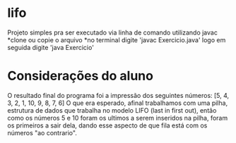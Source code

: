 # lifo
Projeto simples pra ser executado via linha de comando utilizando javac
*clone ou copie o arquivo 
*no terminal digite 'javac Exercicio.java' logo em seguida digite 'java Exercicio'

# Considerações do aluno
O resultado final do programa foi a impressão dos seguintes números:
[5, 4, 3, 2, 1, 10, 9, 8, 7, 6]
O que era esperado, afinal trabalhamos com uma pilha, estrutura de dados que trabalha no modelo LIFO (last in first out), então como os números 5 e 10 foram os ultimos a serem inseridos na pilha, foram os primeiros a sair dela, dando esse aspecto de que fila está com os números "ao contrario".
